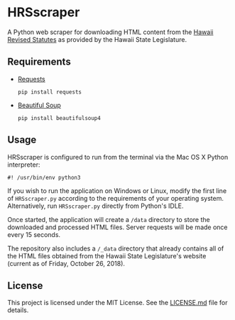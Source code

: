 # HRSscraper

A Python web scraper for downloading HTML content from the [Hawaii Revised Statutes](https://www.capitol.hawaii.gov/hrscurrent/) as provided by the Hawaii State Legislature.

## Requirements

- [Requests](https://pypi.org/project/requests/)

  ```
  pip install requests
  ```

- [Beautiful Soup](https://pypi.org/project/beautifulsoup4/)

  ```
  pip install beautifulsoup4
  ```

## Usage

HRSscraper is configured to run from the terminal via the Mac OS X Python interpreter:

```
#! /usr/bin/env python3
```

If you wish to run the application on Windows or Linux, modify the first line of `HRSscraper.py` according to the requirements of your operating system. Alternatively, run `HRSscraper.py` directly from Python's IDLE.

Once started, the application will create a `/data` directory to store the downloaded and processed HTML files. Server requests will be made once every 15 seconds.

The repository also includes a `/_data` directory that already contains all of the HTML files obtained from the Hawaii State Legislature's website (current as of Friday, October 26, 2018).

## License

This project is licensed under the MIT License. See the [LICENSE.md](LICENSE.md) file for details.
